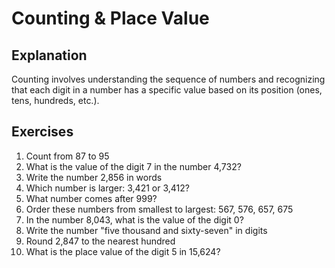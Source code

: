 # Counting & Place Value

## Explanation
Counting involves understanding the sequence of numbers and recognizing that each digit in a number has a specific value based on its position (ones, tens, hundreds, etc.).

## Exercises

1. Count from 87 to 95
2. What is the value of the digit 7 in the number 4,732?
3. Write the number 2,856 in words
4. Which number is larger: 3,421 or 3,412?
5. What number comes after 999?
6. Order these numbers from smallest to largest: 567, 576, 657, 675
7. In the number 8,043, what is the value of the digit 0?
8. Write the number "five thousand and sixty-seven" in digits
9. Round 2,847 to the nearest hundred
10. What is the place value of the digit 5 in 15,624?